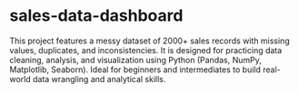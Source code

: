 # sales-data-dashboard
This project features a messy dataset of 2000+ sales records with missing values, duplicates, and inconsistencies. It is designed for practicing data cleaning, analysis, and visualization using Python (Pandas, NumPy, Matplotlib, Seaborn). Ideal for beginners and intermediates to build real-world data wrangling and analytical skills.
